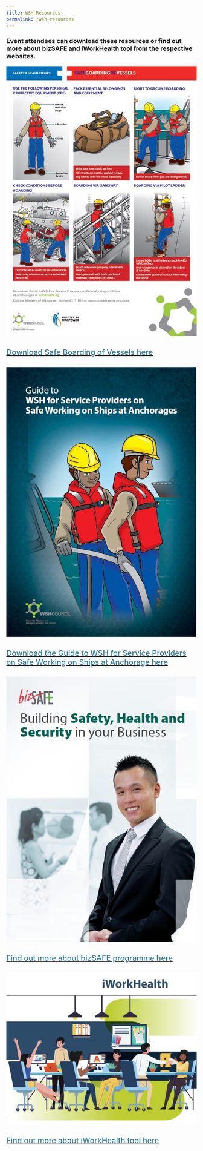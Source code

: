 ```yaml
---
title: WSH Resources
permalink: /wsh-resources
---
```

<div>
  <h3>Event attendees can download these resources or find out more about bizSAFE and iWorkHealth tool from the respective websites.</h3>
</div>
<section class="bp-section font">
  <div class="bp-container is-fluid has-text-centered"> 
    <div class="row">
      <div class="col is-5">
        <a href="https://www.tal.sg/wshc/Resources/Collaterals/Posters/Safe-Boarding-of-Vessel">
          <div class="speaker-image-wrapper">
            <img src="images/Safe-Boarding.jpg" alt=" " class="speaker-image img-fluid mb-3">
          </div>
          <h4 class="speaker-name text-ellipsis">Download Safe Boarding of Vessels here</h4>
        </a>
      </div>
      <div class="col is-5">
        <a href="https://www.tal.sg/wshc/Resources/Publications/Guides-and-Handbooks/Guide-to-WSH-for-Service-Providers-on-Safe-Working-on-Ships-at-Anchorage---Revised-2019">
          <div class="speaker-image-wrapper">
            <img src="images/WSH-Guide.jpg" alt=" " class="speaker-image img-fluid mb-3">
          </div>
          <h4 class="speaker-name text-ellipsis">Download the Guide to WSH for Service Providers on Safe Working on Ships at Anchorage here</h4>
        </a>
      </div>    </div>
    <div class="row">
			      <div class="col is-5">
        <a href="https://www.tal.sg/wshc/Programmes/bizSAFE/About-bizSAFE">
          <div class="speaker-image-wrapper">
            <img src="images/bizSAFE.jpg" alt=" " class="speaker-image img-fluid mb-3">
          </div>
          <h4 class="speaker-name text-ellipsis">Find out more about bizSAFE programme here</h4>
        </a>
      </div>
      <div class="col is-5">
        <a href="https://www.iworkhealth.gov.sg/Pages/default.html">
          <div class="speaker-image-wrapper">
            <img src="images/iWorkhealth.jpg" alt=" " class="speaker-image img-fluid mb-3">
          </div>
          <h4 class="speaker-name text-ellipsis">Find out more about iWorkHealth tool here</h4>
        </a>
      </div>
    </div>
  </div>
</section>

<style type="text/css"> 
  .is-left{
    text-align: left;
  }
  .bg-light {
    background-color: #fff !important;
    box-shadow: 5px 0 6px -4px rgb(195 195 195 / 80%), -5px 0 6px -4px rgb(195 195 195 / 80%);
  }
  .p-4 {
    padding: 1.5rem!important;
  }
  .speaker-role small{
    font-size: 11px;
    text-transform: capitalize;
  }
  .speaker-name {
    font-size: 1.25rem;
  }
  .text-ellipsis {
    /* white-space: nowrap; */
    color: #000;
    overflow: hidden;
    text-overflow: ellipsis;
  }
  .font {
    font-size: 14px;
  }
  h4{
    font-weight: 500; 
    color: #337B9A !important;
  }
	.content a { text-decoration: none; }
</style>